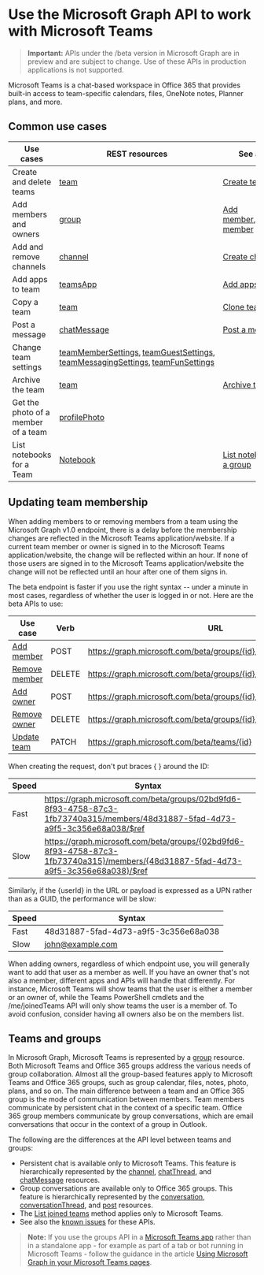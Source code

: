 # Use the Microsoft Graph API to work with Microsoft Teams

> **Important:** APIs under the /beta version in Microsoft Graph are in preview and are subject to change. Use of these APIs in production applications is not supported.

Microsoft Teams is a chat-based workspace in Office 365 that provides built-in access to team-specific calendars, files, OneNote notes, Planner plans, and more.

## Common use cases  
| Use cases                             | REST resources                                               | See also                                                     |
| ------------------------------------- | ------------------------------------------------------------ | ------------------------------------------------------------ |
| Create and delete teams               | [team](team.md) | [Create team](../api/team_put_teams.md) |
| Add members and owners                | [group](../resources/group.md) | [Add member](../api/group_post_members.md), [Remove member](../api/group_delete_members.md) |
| Add and remove channels               | [channel](../resources/channel.md) | [Create channel](../api/group_post_channels.md) |
| Add apps to team                      | [teamsApp](../resources/teamsApp.md) | [Add apps](../api/teams_apps_add.md) |
| Copy a team                           | [team](team.md) | [Clone team](../api/team_clone.md) |
| Post a message                        | [chatMessage](../resources/chatmessage.md) | [Post a message](../api/channel_post_chatthreads.md) |
| Change team settings                  | [teamMemberSettings](../resources/teammembersettings.md), [teamGuestSettings](../resources/teamGuestSettings.md), [teamMessagingSettings](../resources/teammessagingsettings.md), [teamFunSettings](../resources/teamFunSettings.md) |                                                              |
| Archive the team                      | [team](team.md) | [Archive team](../api/team_archive.md) |
| Get the photo of a member of a team   | [profilePhoto](../../v1.0/api/profilephoto_get.md) |  |
| List notebooks for a Team             | [Notebook](../../v1.0/resources/notebook.md) | [List notebooks in a group](../../v1.0/api/onenote_list_notebooks.md) |

## Updating team membership

When adding members to or removing members from a team using the Microsoft Graph v1.0 endpoint,
there is a delay before the membership changes are reflected in the Microsoft Teams application/website.
If a current team member or owner is signed in to the Microsoft Teams application/website,
the change will be reflected within an hour.
If none of those users are signed in to the Microsoft Teams application/website
the change will not be reflected until an hour after one of them signs in.

The beta endpoint is faster if you use the right syntax -- under a minute in most cases,
regardless of whether the user is logged in or not.
Here are the beta APIs to use:

| Use case      | Verb      | URL |
| ------------------------------------- | ------------------------------------------------------------ | ------------------------------------------------------------ |
| [Add member](../api/group_post_members.md)	| POST	    | https://graph.microsoft.com/beta/groups/{id}/members/$ref  |
| [Remove member](../api/group_delete_members.md)	| DELETE	| https://graph.microsoft.com/beta/groups/{id}/members/{userId}/$ref |
| [Add owner](../api/group_post_owners.md)     | POST	    | https://graph.microsoft.com/beta/groups/{id}/owners/$ref |
| [Remove owner](../api/group_delete_owners.md)	| DELETE	| https://graph.microsoft.com/beta/groups/{id}/owners/{userId}/$ref |
| [Update team](../api/team_update.md)	| PATCH     | https://graph.microsoft.com/beta/teams/{id} |

When creating the request, don't put braces { } around the ID:

| Speed | Syntax | 
| ------ | ----- |
| Fast | https://graph.microsoft.com/beta/groups/02bd9fd6-8f93-4758-87c3-1fb73740a315/members/48d31887-5fad-4d73-a9f5-3c356e68a038/$ref | 
| Slow | https://graph.microsoft.com/beta/groups/{02bd9fd6-8f93-4758-87c3-1fb73740a315}/members/{48d31887-5fad-4d73-a9f5-3c356e68a038}/$ref | 

Similarly, if the {userId} in the URL or payload is expressed as a UPN rather than as a GUID, the performance will be slow:

| Speed | Syntax | 
| ------ | ----- |
| Fast | 48d31887-5fad-4d73-a9f5-3c356e68a038 | 
| Slow | john@example.com | 

When adding owners, regardless of which endpoint use, you will generally want to add that user as a member as well. 
If you have an owner that's not also a member, different apps and APIs will handle that differently. 
For instance, Microsoft Teams will show teams that the user is either a member or an owner of, 
while the Teams PowerShell cmdlets and the /me/joinedTeams API will only show teams the user is a member of. 
To avoid confusion, consider having all owners also be on the members list.

## Teams and groups

In Microsoft Graph, Microsoft Teams is represented by a [group](../resources/group.md) resource. Both Microsoft Teams and Office 365 groups address 
the various needs of group collaboration. Almost all the group-based features apply to Microsoft Teams and 
Office 365 groups, such as group calendar, files, notes, photo, plans, and so on. The main difference between a team and an Office 365 group is the mode of communication 
between members. Team members communicate by persistent chat in the context of a specific team. Office 365 group members communicate by group conversations, 
which are email conversations that occur in the context of a group in Outlook.

The following are the differences at the API level between teams and groups: 

- Persistent chat is available only to Microsoft Teams. This feature is hierarchically represented by the 
[channel](../resources/channel.md), [chatThread](../resources/chatthread.md), and [chatMessage](../resources/chatmessage.md) resources.
- Group conversations are available only to Office 365 groups. This feature is hierarchically represented by 
the [conversation](../resources/conversation.md), [conversationThread](../resources/conversationthread.md), and [post](../resources/post.md) resources. 
- The [List joined teams](../api/user_list_joinedteams.md) method applies only to Microsoft Teams.
- See also the [known issues](../../../concepts/known_issues.md) for these APIs.

>**Note:** If you use the groups API in a [Microsoft Teams app](https://msdn.microsoft.com/en-us/microsoft-teams/index#apps-in-microsoft-teams) 
rather than in a standalone app - for example as part of a tab or bot running in Microsoft Teams - follow the guidance in the article 
[Using Microsoft Graph in your Microsoft Teams pages](https://msdn.microsoft.com/en-us/microsoft-teams/graph).
